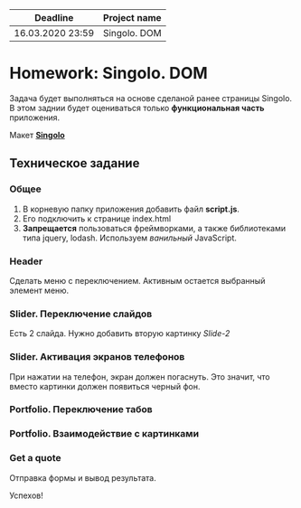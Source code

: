 | Deadline  | Project name |
|-----------|--------------|
| 16.03.2020 23:59 | Singolo. DOM |

# Homework: Singolo. DOM

Задача будет выполняться на основе сделаной ранее страницы Singolo. В этом заднии будет оцениваться только **функциональная часть** приложения.

Макет **[Singolo](https://www.figma.com/file/HfBfQdMpn9X9FMPeocJGis/Singolo)**

## Техническое задание

### Общее  

1. В корневую папку приложения добавить файл **script.js**.  
2. Его подключить к странице index.html  
3. **Запрещается** пользоваться фреймворками, а также библиотеками типа jquery, lodash. Используем *ванильный* JavaScript.  

### Header  

Сделать меню с переключением. Активным остается выбранный элемент меню.  

### Slider. Переключение слайдов

Есть 2 слайда. Нужно добавить вторую картинку *Slide-2*

### Slider. Активация экранов телефонов

При нажатии на телефон, экран должен погаснуть. Это значит, что вместо картинки должен появиться черный фон.

### Portfolio. Переключение табов

### Portfolio. Взаимодействие с картинками

### Get a quote

Отправка формы и вывод результата.

Успехов!
